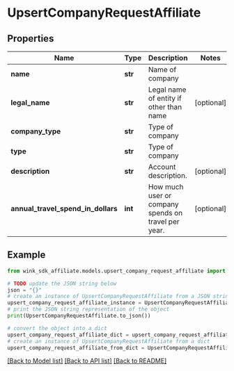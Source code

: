 # UpsertCompanyRequestAffiliate


## Properties

Name | Type | Description | Notes
------------ | ------------- | ------------- | -------------
**name** | **str** | Name of company | 
**legal_name** | **str** | Legal name of entity if other than name | [optional] 
**company_type** | **str** | Type of company | 
**type** | **str** | Type of company | 
**description** | **str** | Account description. | [optional] 
**annual_travel_spend_in_dollars** | **int** | How much user or company spends on travel per year. | [optional] 

## Example

```python
from wink_sdk_affiliate.models.upsert_company_request_affiliate import UpsertCompanyRequestAffiliate

# TODO update the JSON string below
json = "{}"
# create an instance of UpsertCompanyRequestAffiliate from a JSON string
upsert_company_request_affiliate_instance = UpsertCompanyRequestAffiliate.from_json(json)
# print the JSON string representation of the object
print(UpsertCompanyRequestAffiliate.to_json())

# convert the object into a dict
upsert_company_request_affiliate_dict = upsert_company_request_affiliate_instance.to_dict()
# create an instance of UpsertCompanyRequestAffiliate from a dict
upsert_company_request_affiliate_from_dict = UpsertCompanyRequestAffiliate.from_dict(upsert_company_request_affiliate_dict)
```
[[Back to Model list]](../README.md#documentation-for-models) [[Back to API list]](../README.md#documentation-for-api-endpoints) [[Back to README]](../README.md)


